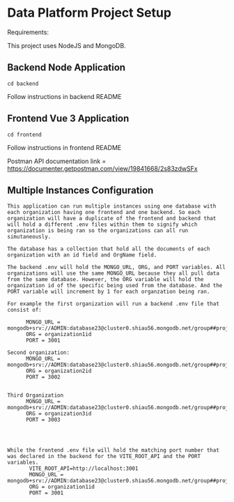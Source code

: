 # Data Platform Project Setup

Requirements:

This project uses NodeJS and MongoDB.

## Backend Node Application
```
cd backend
```
Follow instructions in backend README

## Frontend Vue 3 Application
```
cd frontend
```
Follow instructions in frontend README

Postman API documentation link = https://documenter.getpostman.com/view/19841668/2s83zdwSFx

## Multiple Instances Configuration
```
This application can run multiple instances using one database with each organization having one frontend and one backend. So each organization will have a duplicate of the frontend and backend that will hold a different .env files within them to signify which organization is being ran so the organizations can all run simutaneously. 

The database has a collection that hold all the documents of each organization with an id field and OrgName field. 

The backend .env will hold the MONGO_URL, ORG, and PORT variables. All organizations will use the same MONGO_URL because they all pull data from the same database. However, the ORG variable will hold the organization id of the specific being used from the database. And the PORT variable will increment by 1 for each organzation being ran. 

For example the first organization will run a backend .env file that consist of:

      MONGO_URL = mongodb+srv://ADMIN:database23@cluster0.shiau56.mongodb.net/group##projectcis####
      ORG = organization1id
      PORT = 3001 
      
Second organization:
      MONGO_URL = mongodb+srv://ADMIN:database23@cluster0.shiau56.mongodb.net/group##projectcis#### 
      ORG = organization2id
      PORT = 3002
  
  
Third Organization
      MONGO_URL = mongodb+srv://ADMIN:database23@cluster0.shiau56.mongodb.net/group##projectcis####
      ORG = organization3id
      PORT = 3003
      
      
    
    
While the frontend .env file will hold the matching port number that was declared in the backend for the VITE_ROOT_API and the PORT variables. 
       VITE_ROOT_API=http://localhost:3001
       MONGO_URL = mongodb+srv://ADMIN:database23@cluster0.shiau56.mongodb.net/group##projectcis####
       ORG = organization1id
       PORT = 3001

```
